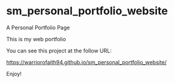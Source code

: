 # sm_personal_portfolio_website

A Personal Portfolio Page

This is my web portfolio

You can see this project at the follow URL: 

https://warriorofaith94.github.io/sm_personal_portfolio_website/

Enjoy!

